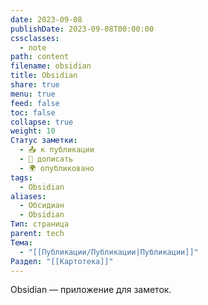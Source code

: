 ```yaml
---
date: 2023-09-08
publishDate: 2023-09-08T00:00:00
cssclasses:
  - note
path: content
filename: obsidian
title: Obsidian
share: true
menu: true
feed: false
toc: false
collapse: true
weight: 10
Статус заметки:
  - 📤 к публикации
  - 📝 дописать
  - 🌍 опубликовано
tags:
  - Obsidian
aliases:
  - Обсидиан
  - Obsidian
Тип: страница
parent: tech
Тема:
  - "[[Публикации/Публикации|Публикации]]"
Раздел: "[[Картотека]]"
---
```


Obsidian — приложение для заметок. 